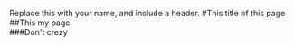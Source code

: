 Replace this with your name, and include a header.
#This title of this page  
##This my page  
###Don't crezy  
